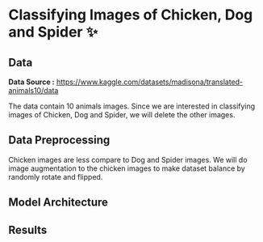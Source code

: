 # Classifying Images of Chicken, Dog and Spider ✨

## Data
**Data Source :** https://www.kaggle.com/datasets/madisona/translated-animals10/data

The data contain 10 animals images. Since we are interested in classifying images of Chicken, Dog and Spider, we will delete the other images.  

## Data Preprocessing
Chicken images are less compare to Dog and Spider images. We will do image augmentation to the chicken images to make dataset balance by randomly rotate and flipped.

## Model Architecture

## Results

